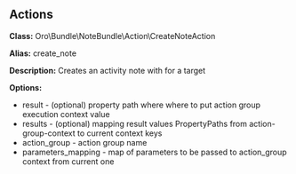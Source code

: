 Actions
-------

**Class:** Oro\Bundle\NoteBundle\Action\CreateNoteAction

**Alias:** create_note

**Description:** Creates an activity note with for a target

**Options:**
 - result - (optional) property path where where to put action group execution context value
 - results - (optional) mapping result values PropertyPaths from action-group-context to current context keys
 - action_group - action group name
 - parameters_mapping - map of parameters to be passed to action_group context from current one

